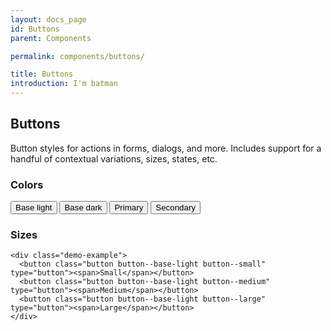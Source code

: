 ```yaml
---
layout: docs_page
id: Buttons
parent: Components

permalink: components/buttons/

title: Buttons
introduction: I'm batman
---
```

<h2>Buttons</h2>

<p>Button styles for actions in forms, dialogs, and more. Includes support for a handful of contextual variations, sizes, states, etc.</p>

<h3>Colors</h3>

<div class="demo-example">
  <button class="button button--base-light" type="button"><span>Base light</span></button>
  <button class="button button--base-dark" type="button"><span>Base dark</span></button>
  <button class="button button--primary" type="button"><span>Primary</span></button>
  <button class="button button--secondary" type="button"><span>Secondary</span></button>
</div>

<h3>Sizes</h3>

```
<div class="demo-example">
  <button class="button button--base-light button--small" type="button"><span>Small</span></button>
  <button class="button button--base-light button--medium" type="button"><span>Medium</span></button>
  <button class="button button--base-light button--large" type="button"><span>Large</span></button>
</div>
```
